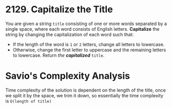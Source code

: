 # 2129. Capitalize the Title

You are given a string `title` consisting of one or more words separated by a single space, where each word consists of English letters. **Capitalize** the string by changing the capitalization of each word such that:

- If the length of the word is `1` or `2` letters, change all letters to lowercase.
- Otherwise, change the first letter to uppercase and the remaining letters to lowercase.
  Return _the **capitalized**_ `title`.

# Savio's Complexity Analysis

Time complexity of the solution is dependent on the length of the title, once we split it by the space, we trim it down, so essentially the time complexity is `O(length of title)`
